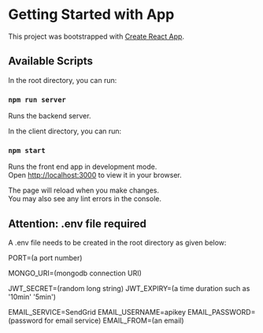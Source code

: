 # Getting Started with App

This project was bootstrapped with [Create React App](https://github.com/facebook/create-react-app).

## Available Scripts

In the root directory, you can run:

### `npm run server`

Runs the backend server.

In the client directory, you can run:

### `npm start`

Runs the front end app in development mode.\
Open [http://localhost:3000](http://localhost:3000) to view it in your browser.

The page will reload when you make changes.\
You may also see any lint errors in the console.

## Attention: .env file required

A .env file needs to be created in the root directory as given below:

PORT=(a port number)

MONGO_URI=(mongodb connection URI)

JWT_SECRET=(random long string)
JWT_EXPIRY=(a time duration such as '10min' '5min')

EMAIL_SERVICE=SendGrid
EMAIL_USERNAME=apikey
EMAIL_PASSWORD=(password for email service)
EMAIL_FROM=(an email)
